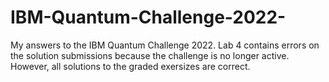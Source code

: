 # IBM-Quantum-Challenge-2022-
My answers to the IBM Quantum Challenge 2022. Lab 4 contains errors on the solution submissions because the challenge is no longer active. However, all solutions to the graded exersizes are correct. 

